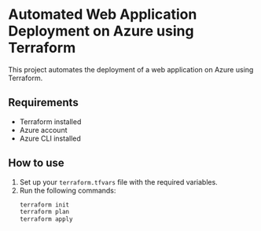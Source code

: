 # Automated Web Application Deployment on Azure using Terraform

This project automates the deployment of a web application on Azure using Terraform.

## Requirements
- Terraform installed
- Azure account
- Azure CLI installed

## How to use
1. Set up your `terraform.tfvars` file with the required variables.
2. Run the following commands:
   ```bash
   terraform init
   terraform plan
   terraform apply
